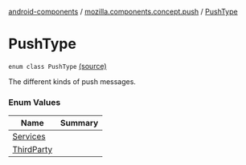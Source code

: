 [android-components](../../index.md) / [mozilla.components.concept.push](../index.md) / [PushType](./index.md)

# PushType

`enum class PushType` [(source)](https://github.com/mozilla-mobile/android-components/blob/master/components/concept/push/src/main/java/mozilla/components/concept/push/PushProcessor.kt#L68)

The different kinds of push messages.

### Enum Values

| Name | Summary |
|---|---|
| [Services](-services.md) |  |
| [ThirdParty](-third-party.md) |  |
